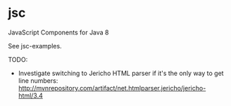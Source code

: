 # jsc

JavaScript Components for Java 8

See jsc-examples.

TODO:

* Investigate switching to Jericho HTML parser if it's the only way to get line numbers:
http://mvnrepository.com/artifact/net.htmlparser.jericho/jericho-html/3.4

